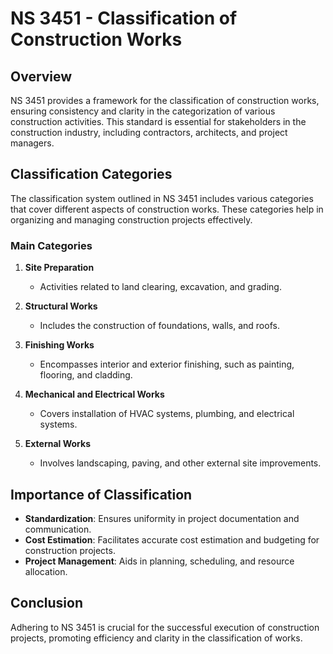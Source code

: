# NS 3451 - Classification of Construction Works

## Overview
NS 3451 provides a framework for the classification of construction works, ensuring consistency and clarity in the categorization of various construction activities. This standard is essential for stakeholders in the construction industry, including contractors, architects, and project managers.

## Classification Categories
The classification system outlined in NS 3451 includes various categories that cover different aspects of construction works. These categories help in organizing and managing construction projects effectively.

### Main Categories
1. **Site Preparation**
   - Activities related to land clearing, excavation, and grading.
   
2. **Structural Works**
   - Includes the construction of foundations, walls, and roofs.

3. **Finishing Works**
   - Encompasses interior and exterior finishing, such as painting, flooring, and cladding.

4. **Mechanical and Electrical Works**
   - Covers installation of HVAC systems, plumbing, and electrical systems.

5. **External Works**
   - Involves landscaping, paving, and other external site improvements.

## Importance of Classification
- **Standardization**: Ensures uniformity in project documentation and communication.
- **Cost Estimation**: Facilitates accurate cost estimation and budgeting for construction projects.
- **Project Management**: Aids in planning, scheduling, and resource allocation.

## Conclusion
Adhering to NS 3451 is crucial for the successful execution of construction projects, promoting efficiency and clarity in the classification of works.